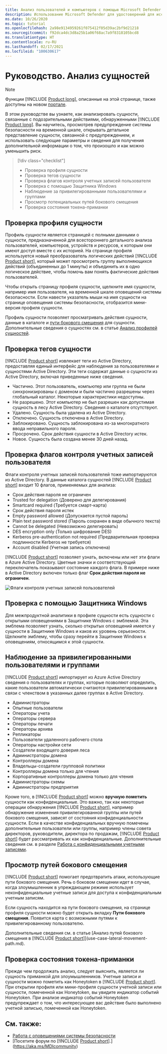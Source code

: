 ```yaml
---
title: Анализ пользователей и компьютеров с помощью Microsoft Defender для удостоверений
description: Использование Microsoft Defender для удостоверений для исследования подозрительных действий, выполняемых пользователями, сущностями, компьютерами или устройствами
ms.date: 10/26/2020
ms.topic: tutorial
ms.openlocfilehash: 2a98e9134959261f075412f05d39ac2bf9d21218
ms.sourcegitcommit: f92dca4dc3d8a25b1a06f68ac7a9f8318105bcd8
ms.translationtype: HT
ms.contentlocale: ru-RU
ms.lasthandoff: 02/17/2021
ms.locfileid: "100630617"
---
```

# <a name="tutorial-investigate-an-entity"></a>Руководство. Анализ сущностей

> [!NOTE]
> Функции [!INCLUDE [Product long](includes/product-long.md)], описанные на этой странице, также доступны на новом [портале](https://portal.cloudappsecurity.com).

В этом руководстве вы узнаете, как анализировать сущности, связанные с подозрительными действиями, обнаруженными [!INCLUDE [Product long](includes/product-long.md)]. Вы научитесь, просмотрев предупреждение системы безопасности на временной шкале, открывать детальное представление сущности, связанной с предупреждением, и использовать следующие параметры и сведения для получения дополнительной информации о том, что произошло и как можно уменьшить риск.

> [!div class="checklist"]
>
> - Проверка профиля сущности
> - Проверка тегов сущности
> - Проверка флагов контроля учетных записей пользователя
> - Проверка с помощью Защитника Windows
> - Наблюдение за привилегированными пользователями и группами
> - Просмотр потенциальных путей бокового смещения
> - Проверка состояния токена-приманки

## <a name="check-the-entity-profile"></a>Проверка профиля сущности

Профиль сущности является страницей с полными данными о сущности, предназначенной для всестороннего детального анализа пользователей, компьютеров, устройств и ресурсов, к которым они имеют доступ вместе с их историей. На странице профиля используется новый преобразователь логических действий [!INCLUDE [Product short](includes/product-short.md)], который может просмотреть группу выполняющихся действий (объединенных до 1 минуты) и объединить их в одно логическое действие, чтобы помочь вам понять фактические действия пользователей.

Чтобы открыть страницу профиля сущности, щелкните имя сущности, например имя пользователя, на временной шкале оповещений системы безопасности. Если навести указатель мыши на имя сущности на странице оповещения системы безопасности, отобразится мини-версия профиля сущности.

Профиль сущности позволяет просматривать действия сущности, данные в каталоге и [пути бокового смещения](use-case-lateral-movement-path.md) для сущности. Дополнительные сведения о сущностях см. в статье [Анализ профилей сущностей](entity-profiles.md).

## <a name="check-entity-tags"></a>Проверка тегов сущности

[!INCLUDE [Product short](includes/product-short.md)] извлекает теги из Active Directory, предоставляя единый интерфейс для наблюдения за пользователями и сущностями Active Directory.
Эти теги содержат данные о сущности из Active Directory, включая приведенные ниже сведения.

- Частично. Этот пользователь, компьютер или группа не были синхронизированы с доменом и были частично разрешены через глобальный каталог. Некоторые характеристики недоступны.
- Не разрешено. Этот компьютер не был разрешен как допустимая сущность в лесу Active Directory. Сведения о каталоге отсутствуют.
- Удалено. Сущность была удалена из Active Directory.
- Отключено. Сущность отключена в Active Directory.
- Заблокировано. Сущность заблокирована из-за многократного ввода неправильного пароля.
- Просрочено. Срок действия сущности в Active Directory истек.
- Новое. Сущность была создана менее 30 дней назад.

## <a name="check-user-account-control-flags"></a>Проверка флагов контроля учетных записей пользователя

Флаги контроля учетных записей пользователей тоже импортируются из Active Directory. В данные каталога сущностей [!INCLUDE [Product short](includes/product-short.md)] входит 10 флагов, применяемых для анализа:

- Срок действия пароля не ограничен
- Trusted for delegation (Доверено для делегирования)
- Smartcard required (Требуется смарт-карта)
- Срок действия пароля истек
- Empty password allowed (Допускается пустой пароль)
- Plain text password stored (Пароль сохранен в виде обычного текста)
- Cannot be delegated (Невозможно делегировать)
- DES encryption only (Только шифрование DES)
- Kerberos pre-authentication not required (Предварительная проверка подлинности Kerberos не требуется)
- Account disabled (Учетная запись отключена)

[!INCLUDE [Product short](includes/product-short.md)] позволяет узнать, включены или нет эти флаги в Azure Active Directory. Цветные значки и соответствующий переключатель показывают состояние каждого флага. В примере ниже в Active Directory включен только флаг **Срок действия пароля не ограничен**.

 ![Флаги контроля учетных записей пользователей](media/user-access-flags.png)

## <a name="cross-check-with-windows-defender"></a>Проверка с помощью Защитника Windows

Для межпродуктной аналитики в профиле сущности есть сущности с открытыми оповещениями в Защитнике Windows с эмблемой. Эта эмблема позволяет узнать, сколько открытых оповещений имеется у сущности в Защитнике Windows и каков их уровень серьезности. Щелкните эмблему, чтобы сразу перейти в Защитнике Windows к оповещениям, относящимся к этой сущности.

## <a name="keep-an-eye-on-sensitive-users-and-groups"></a>Наблюдение за привилегированными пользователями и группами

[!INCLUDE [Product short](includes/product-short.md)] импортирует из Azure Active Directory сведения о пользователях и группах, которые позволяют определить, какие пользователи автоматически считаются привилегированными в связи с членством в указанных далее группах в Active Directory.

- Администраторы
- Опытные пользователи
- Операторы учета
- Операторы сервера
- Операторы печати
- Операторы архива
- Репликаторы
- Пользователи удаленного рабочего стола
- Операторы настройки сети
- Создатели входящего доверия леса
- Администраторы домена
- Контроллеры домена
- Владельцы-создатели групповой политики
- Контроллеры домена только для чтения
- Корпоративные контроллеры домена только для чтения
- Администраторы схемы
- Администраторы предприятия

Кроме того, в [!INCLUDE [Product short](includes/product-short.md)] можно **вручную пометить** сущности как конфиденциальные. Это важно, так как некоторые операции обнаружения [!INCLUDE [Product short](includes/product-short.md)], например обнаружение изменения привилегированной группы или путей бокового смещения, зависят от состояния конфиденциальности сущности. Если в качестве конфиденциальных вручную помечены дополнительные пользователи или группы, например члены совета директоров, руководители, директора по продажам, [!INCLUDE [Product short](includes/product-short.md)] будет рассматривать их как конфиденциальные. Дополнительные сведения см. в разделе [Работа с конфиденциальными учетными записями](manage-sensitive-honeytoken-accounts.md).

## <a name="review-lateral-movement-paths"></a>Просмотр путей бокового смещения

[!INCLUDE [Product short](includes/product-short.md)] помогает предотвратить атаки, использующие пути бокового смещения. Речь о боковом смещении идет в случае, когда злоумышленник в упреждающем режиме использует неконфиденциальные учетные записи для доступа к конфиденциальным учетным записям.

Если сущность находится на пути бокового смещения, на странице профиля сущности можно будет открыть вкладку **Пути бокового смещения**. Появится карта с возможными путями к привилегированному пользователю.

Дополнительные сведения см. в статье [Анализ путей бокового смещения в [!INCLUDE [Product short](includes/product-short.md)]](use-case-lateral-movement-path.md).

## <a name="check-honeytoken-status"></a>Проверка состояния токена-приманки

Прежде чем продолжать анализ, следует выяснить, является ли сущность приманкой для злоумышленников. Учетные записи и сущности можно пометить как Honeytoken в [!INCLUDE [Product short](includes/product-short.md)]. При открытии профиля или мини-профиля сущности учетной записи или сущности, помеченной как Honeytoken, вы увидите индикатор событий Honeytoken. При анализе индикатор событий Honeytoken предупреждает о том, что интересующее вас действие было выполнено учетной записью, помеченной как Honeytoken.

## <a name="see-also"></a>См. также:

- [Работа с оповещениями системы безопасности](working-with-suspicious-activities.md)
- [Посетите форум по [!INCLUDE [Product short](includes/product-short.md)].](https://aka.ms/MDIcommunity)

